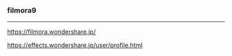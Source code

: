 ### filmora9
---
https://filmora.wondershare.jp/

https://effects.wondershare.jp/user/profile.html

```
```

```
```

```
```








